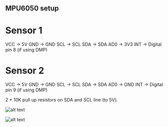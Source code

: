 

## MPU6050 setup

# Sensor 1

VCC -> 5V
GND -> GND
SCL -> SCL
SDA -> SDA
AD0 -> 3V3
INT -> Digital pin 8 (if using DMP)

# Sensor 2

VCC -> 5V
GND -> GND
SCL -> SCL
SDA -> SDA
AD0 -> GND
INT -> Digital pin 9 (if using DMP)

2 * 10K pull up resistors on SDA and SCL line (to 5V). 

![alt text](https://components101.com/sites/default/files/component_pin/MPU6050-Pinout.png)

![alt text](https://5.imimg.com/data5/XI/MH/MY-43948449/arduino-yun-board-500x500.jpg)